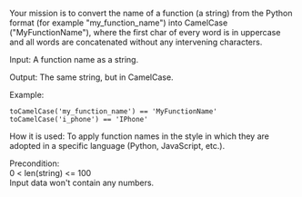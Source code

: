 Your mission is to convert the name of a function (a string) from the Python format (for example "my_function_name") into CamelCase ("MyFunctionName"), where the first char of every word is in uppercase and all words are concatenated without any intervening characters.

Input: A function name as a string.

Output: The same string, but in CamelCase.

Example:
```
toCamelCase('my_function_name') == 'MyFunctionName'
toCamelCase('i_phone') == 'IPhone'
```

How it is used: To apply function names in the style in which they are adopted in a specific language (Python, JavaScript, etc.).

Precondition:  
0 < len(string) <= 100  
Input data won't contain any numbers.